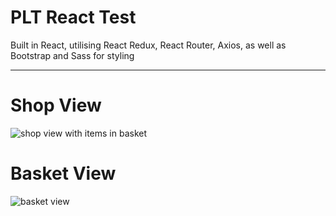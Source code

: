 # PLT React Test

Built in React, utilising React Redux, React Router, Axios, as well as Bootstrap and Sass for styling

-----------------------------------------------------
# Shop View
![shop view with items in basket](https://raw.githubusercontent.com/saminightshift/plt-react/master/src/assets/shop-view.png)

# Basket View
![basket view](https://raw.githubusercontent.com/saminightshift/plt-react/master/src/assets/basket-view.png)
